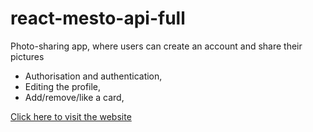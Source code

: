 # react-mesto-api-full
Photo-sharing app, where users can create an account and share their pictures
- Authorisation and authentication, 
- Editing the profile,
- Add/remove/like a card,

 [Click here to visit the website](http://study.mesto.nomoredomains.rocks/)
